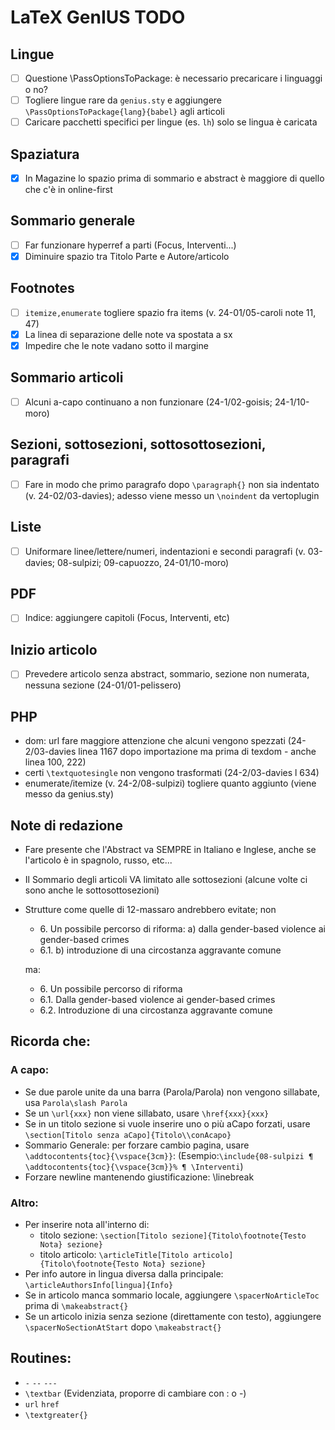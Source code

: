 # LaTeX GenIUS TODO

## Lingue

- [ ] Questione \PassOptionsToPackage: è necessario precaricare i linguaggi o no?
- [ ] Togliere lingue rare da `genius.sty` e aggiungere `\PassOptionsToPackage{lang}{babel}` agli articoli
- [ ] Caricare pacchetti specifici per lingue (es. `lh`) solo se lingua è caricata

## Spaziatura

- [x] In Magazine lo spazio prima di sommario e abstract è maggiore di quello che c'è in online-first

## Sommario generale

- [ ] Far funzionare hyperref a parti (Focus, Interventi...)
- [x] Diminuire spazio tra Titolo Parte e Autore/articolo

## Footnotes

- [ ] `itemize,enumerate` togliere spazio fra items (v. 24-01/05-caroli note 11, 47)
- [x] La linea di separazione delle note va spostata a sx
- [x] Impedire che le note vadano sotto il margine

## Sommario articoli

- [ ] Alcuni a-capo continuano a non funzionare (24-1/02-goisis; 24-1/10-moro)

## Sezioni, sottosezioni, sottosottosezioni, paragrafi

- [ ] Fare in modo che primo paragrafo dopo `\paragraph{}` non sia indentato (v. 24-02/03-davies); adesso viene messo un `\noindent` da vertoplugin

## Liste

- [ ] Uniformare linee/lettere/numeri, indentazioni e secondi paragrafi (v. 03-davies; 08-sulpizi; 09-capuozzo, 24-01/10-moro)

## PDF

- [ ] Indice: aggiungere capitoli (Focus, Interventi, etc)

## Inizio articolo

- [ ] Prevedere articolo senza abstract, sommario, sezione non numerata, nessuna sezione (24-01/01-pelissero)

## PHP

- dom: url fare maggiore attenzione che alcuni vengono spezzati (24-2/03-davies linea 1167 dopo importazione ma prima di texdom - anche linea 100, 222)
- certi `\textquotesingle` non vengono trasformati (24-2/03-davies l 634)
- enumerate/itemize (v. 24-2/08-sulpizi) togliere quanto aggiunto (viene messo da genius.sty)

## Note di redazione

- Fare presente che l'Abstract va SEMPRE in Italiano e Inglese, anche se l'articolo è in spagnolo, russo, etc...
- Il Sommario degli articoli VA limitato alle sottosezioni (alcune volte ci sono anche le sottosottosezioni)
- Strutture come quelle di 12-massaro andrebbero evitate; non 
  - 6\. Un possibile percorso di riforma: a) dalla gender-based violence ai gender-based crimes
  - 6.1. b) introduzione di una circostanza aggravante comune

  ma:

  * 6\. Un possibile percorso di riforma
  * 6.1. Dalla gender-based violence ai gender-based crimes
  * 6.2. Introduzione di una circostanza aggravante comune

## Ricorda che:

### A capo:

- Se due parole unite da una barra (Parola/Parola) non vengono sillabate, usa `Parola\slash Parola`
- Se un `\url{xxx}` non viene sillabato, usare `\href{xxx}{xxx}`
- Se in un titolo sezione si vuole inserire uno o più aCapo forzati, usare `\section[Titolo senza aCapo]{Titolo\\conAcapo}`
- Sommario Generale: per forzare cambio pagina, usare `\addtocontents{toc}{\vspace{3cm}}`: (Esempio:`\include{08-sulpizi ¶ \addtocontents{toc}{\vspace{3cm}}% ¶ \Interventi`)
- Forzare newline mantenendo giustificazione: \linebreak

### Altro:

- Per inserire nota all'interno di:
  - titolo sezione: `\section[Titolo sezione]{Titolo\footnote{Testo Nota} sezione}`
  - titolo articolo: `\articleTitle[Titolo articolo]{Titolo\footnote{Testo Nota} sezione}`
- Per info autore in lingua diversa dalla principale: `\articleAuthorsInfo[lingua]{Info}`
- Se in articolo manca sommario locale, aggiungere `\spacerNoArticleToc` prima di `\makeabstract{}`
- Se un articolo inizia senza sezione (direttamente con testo), aggiungere `\spacerNoSectionAtStart` dopo `\makeabstract{}`

## Routines:
- `-` `--` `---`
- `\textbar` (Evidenziata, proporre di cambiare con : o -)
- `url` `href`
- `\textgreater{}`